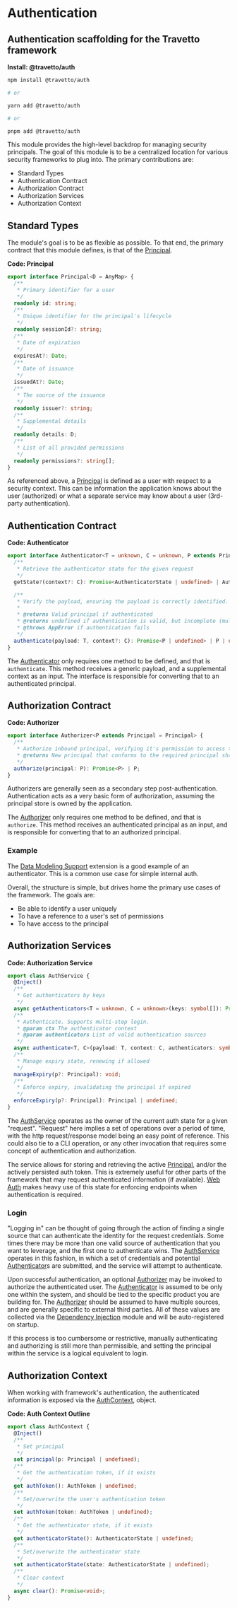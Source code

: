 <!-- This file was generated by @travetto/doc and should not be modified directly -->
<!-- Please modify https://github.com/travetto/travetto/tree/main/module/auth/DOC.tsx and execute "npx trv doc" to rebuild -->
# Authentication

## Authentication scaffolding for the Travetto framework

**Install: @travetto/auth**
```bash
npm install @travetto/auth

# or

yarn add @travetto/auth

# or

pnpm add @travetto/auth
```

This module provides the high-level backdrop for managing security principals.  The goal of this module is to be a centralized location for various security frameworks to plug into.  The primary contributions are:
   *  Standard Types
   *  Authentication Contract
   *  Authorization Contract
   *  Authorization Services
   *  Authorization Context

## Standard Types
The module's goal is to be as flexible as possible.  To that end, the primary contract that this module defines, is that of the [Principal](https://github.com/travetto/travetto/tree/main/module/auth/src/types/principal.ts#L7).

**Code: Principal**
```typescript
export interface Principal<D = AnyMap> {
  /**
   * Primary identifier for a user
   */
  readonly id: string;
  /**
   * Unique identifier for the principal's lifecycle
   */
  readonly sessionId?: string;
  /**
   * Date of expiration
   */
  expiresAt?: Date;
  /**
   * Date of issuance
   */
  issuedAt?: Date;
  /**
   * The source of the issuance
   */
  readonly issuer?: string;
  /**
   * Supplemental details
   */
  readonly details: D;
  /**
   * List of all provided permissions
   */
  readonly permissions?: string[];
}
```

As referenced above, a [Principal](https://github.com/travetto/travetto/tree/main/module/auth/src/types/principal.ts#L7) is defined as a user with respect to a security context. This can be information the application knows about the user (authorized) or what a separate service may know about a user (3rd-party authentication).

## Authentication Contract

**Code: Authenticator**
```typescript
export interface Authenticator<T = unknown, C = unknown, P extends Principal = Principal> {
  /**
   * Retrieve the authenticator state for the given request
   */
  getState?(context?: C): Promise<AuthenticatorState | undefined> | AuthenticatorState | undefined;

  /**
   * Verify the payload, ensuring the payload is correctly identified.
   *
   * @returns Valid principal if authenticated
   * @returns undefined if authentication is valid, but incomplete (multi-step)
   * @throws AppError if authentication fails
   */
  authenticate(payload: T, context?: C): Promise<P | undefined> | P | undefined;
}
```

The [Authenticator](https://github.com/travetto/travetto/tree/main/module/auth/src/types/authenticator.ts#L9) only requires one method to be defined, and that is `authenticate`. This method receives a generic payload, and a supplemental context as an input. The interface is responsible for converting that to an authenticated principal.

## Authorization Contract

**Code: Authorizer**
```typescript
export interface Authorizer<P extends Principal = Principal> {
  /**
   * Authorize inbound principal, verifying it's permission to access the system.
   * @returns New principal that conforms to the required principal shape
   */
  authorize(principal: P): Promise<P> | P;
}
```

Authorizers are generally seen as a secondary step post-authentication. Authentication acts as a very basic form of authorization, assuming the principal store is owned by the application. 

The [Authorizer](https://github.com/travetto/travetto/tree/main/module/auth/src/types/authorizer.ts#L8) only requires one method to be defined, and that is `authorize`. This method receives an authenticated principal as an input, and is responsible for converting that to an authorized principal.

### Example
The [Data Modeling Support](https://github.com/travetto/travetto/tree/main/module/model#readme "Datastore abstraction for core operations.") extension is a good example of an authenticator. This is a common use case for simple internal auth. 

Overall, the structure is simple, but drives home the primary use cases of the framework. The goals are:
   *  Be able to identify a user uniquely
   *  To have a reference to a user's set of permissions
   *  To have access to the principal

## Authorization Services

**Code: Authorization Service**
```typescript
export class AuthService {
  @Inject()
  /**
   * Get authenticators by keys
   */
  async getAuthenticators<T = unknown, C = unknown>(keys: symbol[]): Promise<Authenticator<T, C>[]>;
  /**
   * Authenticate. Supports multi-step login.
   * @param ctx The authenticator context
   * @param authenticators List of valid authentication sources
   */
  async authenticate<T, C>(payload: T, context: C, authenticators: symbol[]): Promise<Principal | undefined>;
  /**
   * Manage expiry state, renewing if allowed
   */
  manageExpiry(p?: Principal): void;
  /**
   * Enforce expiry, invalidating the principal if expired
   */
  enforceExpiry(p?: Principal): Principal | undefined;
}
```

The [AuthService](https://github.com/travetto/travetto/tree/main/module/auth/src/service.ts#L13) operates as the owner of the current auth state for a given "request". "Request" here implies a set of operations over a period of time, with the http request/response model being an easy point of reference.  This could also tie to a CLI operation, or any other invocation that requires some concept of authentication and authorization. 

The service allows for storing and retrieving the active [Principal](https://github.com/travetto/travetto/tree/main/module/auth/src/types/principal.ts#L7), and/or the actively persisted auth token.  This is extremely useful for other parts of the framework that may request authenticated information (if available).  [Web Auth](https://github.com/travetto/travetto/tree/main/module/auth-web#readme "Web authentication integration support for the Travetto framework") makes heavy use of this state for enforcing endpoints when authentication is required. 

### Login
"Logging in" can be thought of going through the action of finding a single source that can authenticate the identity for the request credentials.  Some times there may be more than one valid source of authentication that you want to leverage, and the first one to authenticate wins. The [AuthService](https://github.com/travetto/travetto/tree/main/module/auth/src/service.ts#L13) operates in this fashion, in which a set of credentials and potential [Authenticator](https://github.com/travetto/travetto/tree/main/module/auth/src/types/authenticator.ts#L9)s are submitted, and the service will attempt to authenticate.  

Upon successful authentication, an optional [Authorizer](https://github.com/travetto/travetto/tree/main/module/auth/src/types/authorizer.ts#L8) may be invoked to authorize the authenticated user.  The [Authenticator](https://github.com/travetto/travetto/tree/main/module/auth/src/types/authenticator.ts#L9) is assumed to be only one within the system, and should be tied to the specific product you are building for.  The [Authorizer](https://github.com/travetto/travetto/tree/main/module/auth/src/types/authorizer.ts#L8) should be assumed to have multiple sources, and are generally specific to external third parties.  All of these values are collected via the [Dependency Injection](https://github.com/travetto/travetto/tree/main/module/di#readme "Dependency registration/management and injection support.") module and will be auto-registered on startup. 

If this process is too cumbersome or restrictive, manually authenticating and authorizing is still more than permissible, and setting the principal within the service is a logical equivalent to login.

## Authorization Context
When working with framework's authentication, the authenticated information is exposed via the [AuthContext](https://github.com/travetto/travetto/tree/main/module/auth/src/context.ts#L14), object. 

**Code: Auth Context Outline**
```typescript
export class AuthContext {
  @Inject()
  /**
   * Set principal
   */
  set principal(p: Principal | undefined);
  /**
   * Get the authentication token, if it exists
   */
  get authToken(): AuthToken | undefined;
  /**
   * Set/overwrite the user's authentication token
   */
  set authToken(token: AuthToken | undefined);
  /**
   * Get the authenticator state, if it exists
   */
  get authenticatorState(): AuthenticatorState | undefined;
  /**
   * Set/overwrite the authenticator state
   */
  set authenticatorState(state: AuthenticatorState | undefined);
  /**
   * Clear context
   */
  async clear(): Promise<void>;
}
```
